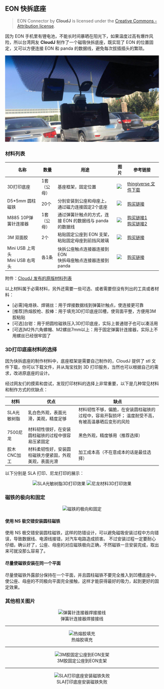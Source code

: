 ## EON 快拆底座


> EON Connector by **CloudJ** is licensed under the [Creative Commons - Attribution license](https://zh.wikipedia.org/wiki/%E7%9F%A5%E8%AF%86%E5%85%B1%E4%BA%AB%E8%AE%B8%E5%8F%AF%E5%8D%8F%E8%AE%AE).


因为 EON 手机里有锂电池，不能长时间暴晒在阳光下，如果温度过高有爆炸风险，所以台湾网友 **CloudJ** 制作了一个磁吸快拆底座，既实现了 EON 的位置固定，又可以方便连接 EON 和 panda 的数据线，避免每次拔插插头的繁琐。


![EON Connector 快拆底座](/files/eon_connector.jpg)


### 材料列表

名称|数量|用途|图片|参考链接
-|-|-|-|-
3D打印底座|1套<br>（公母）|基座框架，固定位置|<image src="/files/eon_connector_bom_1.png" class="max-h-100">|[thingiverse 文件下载](https://www.thingiverse.com/thing:3497526)
D5*5mm 圆柱磁铁|20个|分别安装到公座和母座上，通过磁力连接固定2个底座|<image src="/files/eon_connector_bom_2.png" class="max-h-100">|[购买链接](https://item.taobao.com/item.htm?id=596765060083)
M885 10P弹簧针连接器|1套<br>（公母）|通过弹簧针触点的方式，连接 EON 的数据线与 panda 的数据线|<image src="/files/eon_connector_bom_3.png" class="max-h-100">|[购买链接1](https://item.taobao.com/item.htm?id=520700001937)<br>[购买链接2](https://item.taobao.com/item.htm?id=542533555733)
3M 双面胶|2个|粘贴固定公座到 EON 支架，<br>粘贴固定母座到前挡风玻璃|<image src="/files/eon_connector_bom_4.png" class="max-h-100">|[购买链接](https://detail.tmall.com/item.htm?id=526923033714)
Mini USB 上弯头<br>Mini USB 右弯头|各1条|快拆公座触点连接器连接到 EON<br>快拆母座触点连接器连接到 panda|<image src="/files/eon_connector_bom_5.png" class="max-h-100">|[购买链接](https://item.taobao.com/item.htm?id=15684291170)

附件：[CloudJ 发布的原版材料列表](/files/eon_connector_bom.pdf)

以上材料属于必需材料，另外还需要一些可选、或者需要但没有列出的工具或者材料：

- [必需]电烙铁、焊锡丝：用于焊接数据线到弹簧针触点，使连接更可靠
- [推荐]热熔胶枪、胶棒：用于填充3D打印底座凹槽，使背面平整，方便用3M胶粘贴
- [可选]台钳：用于把圆柱磁铁压入3D打印底座，实际上普通钳子也可以凑活用
- [可选]M2外六角螺帽、M2螺丝7mm以上：用于固定弹簧针连接器，实际上不用螺丝已经很牢固了

### 3D打印底座材料的选择

因为快拆底座的制作材料中，底座框架是需要自己制作的，CloudJ 提供了 stl 文件下载，你可以下载文件，并从淘宝找到 3D 打印服务，当然也可以根据自己的需求，改进原底座的设计。

经过网友们的摸索和尝试，发现打印材料的选择上非常重要，以下是几种常见材料和制作方式的优缺点：

材料|优点|缺点
-|-|-
SLA光敏树脂|乳白色外观，表面光滑，美观，精度足够|材料韧性不够，偏脆，在安装圆柱磁铁的过程中，容易开裂损坏； 温度耐受不高，有被高温暴晒后变形的风险
7500尼龙|材料韧性很好，在安装圆柱磁铁的过程中很容易压紧固定|黑色外观，精度够用（推荐选择）
胶木CNC加工|材料柔韧性好，安装圆柱磁铁方便紧固，外观美观，表面光滑|加工成本高（不在意成本的话是最佳选择）


以下分别是 SLA 打印、尼龙打印的展示：

<center>
<image src="/files/eon_connector_sla.jpg" class="max-h-300" alt="SLA光敏树脂3D打印效果"> <image src="/files/eon_connector_nilong.jpg" class="max-h-300" alt="尼龙材料3D打印效果">
</center>

### 磁铁的极向和固定

<center>
<image src="/files/eon_connector_ns.jpg" class="max-h-300" alt="磁铁的极向和固定">
</center>

#### 使用 NS 极交错安装圆柱磁铁

使用 NS 极交错安装圆柱磁铁，这样的防错设计，可以避免磁吸安装过程中方向错误，导致数据线、电源线接错，对汽车电路造成损害。
不过安装过程一定要耐心仔细，确认好了，公座、母座的对应磁铁极向正确，不然磁铁一旦安装完成，取出来可就没那么容易了。

#### 尽量使磁铁安装在同一个平面

尽量使磁铁外露部分保持在一个平面，并且圆柱磁铁不要完全推入到凹槽底座中，使公座、母座的不同极向平面完全接触，这样才能获得最好的吸力，起到更好的固定效果。



### 其他相关图片


<center>
<image src="/files/eon_connector_extra_1.jpg" class="max-h-300" alt="弹簧针连接器焊接接线">
</center>
<center>
弹簧针连接器焊接接线
</center>

------

<center>
<image src="/files/eon_connector_extra_2.jpg" class="max-h-300" alt="热熔胶填充">
</center>
<center>
热熔胶填充
</center>

------

<center>
<image src="/files/eon_connector_extra_3.jpg" class="max-h-300" alt="3M胶固定公座到EON支架">
</center>
<center>
3M胶固定公座到EON支架
</center>

------

<center>
<image src="/files/eon_connector_extra_4.jpg" class="max-h-300" alt="SLA打印底座安装磁铁失败">
</center>
<center>
SLA打印底座安装磁铁失败
</center>


